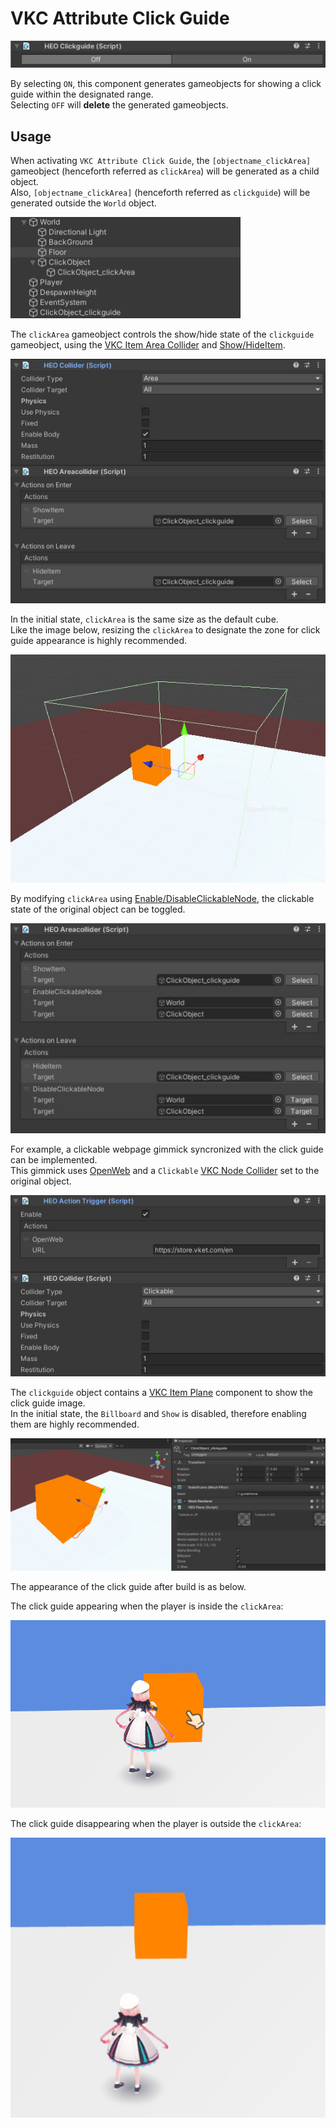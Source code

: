# VKC Attribute Click Guide

![HEOClickGuide_1](./img/HEOClickGuide_1.jpg)

By selecting `ON`, this component generates gameobjects for showing a click guide within the designated range.<br>
Selecting `OFF` will **delete** the generated gameobjects.


## Usage
When activating `VKC Attribute Click Guide`, the `[objectname_clickArea]` gameobject (henceforth referred as `clickArea`) will be generated as a child object.<br>
Also, `[objectname_clickArea]` (henceforth referred as `clickguide`) will be generated outside the `World` object.

![HEOClickGuide_2](./img/HEOClickGuide_2.jpg)

The `clickArea` gameobject controls the show/hide state of the `clickguide` gameobject, using the [VKC Item Area Collider](./VKCItemAreaCollider.md) and [Show/HideItem](../Actions/Item/ShowHideItem.md).

![HEOClickGuide_3](./img/HEOClickGuide_3.jpg)

In the initial state, `clickArea` is the same size as the default cube.<br>
Like the image below, resizing the `clickArea` to designate the zone for click guide appearance is highly recommended.

![HEOClickGuide_4](./img/HEOClickGuide_4.jpg)

By modifying `clickArea` using [Enable/DisableClickableNode](../Actions/Node/EnableDisableClickableNode.md), the clickable state of the original object can be toggled.

![HEOClickGuide_5](./img/HEOClickGuide_5.jpg)

For example, a clickable webpage gimmick syncronized with the click guide can be implemented. <br>
This gimmick uses [OpenWeb](../Actions/System/Openweb.md) and a `Clickable` [VKC Node Collider](./VKCNodeCollider.md) set to the original object.

![HEOClickGuide_6](./img/HEOClickGuide_6.jpg)

The `clickguide` object contains a [VKC Item Plane](./VKCItemPlane.md) component to show the click guide image.<br>
In the initial state, the `Billboard` and `Show` is disabled, therefore enabling them are highly recommended.

![HEOClickGuide_7](./img/HEOClickGuide_7.jpg)

The appearance of the click guide after build is as below. 

The click guide appearing when the player is inside the `clickArea`:

![HEOClickGuide_8](./img/HEOClickGuide_8.jpg)

The click guide disappearing when the player is outside the `clickArea`:

![HEOClickGuide_9](./img/HEOClickGuide_9.jpg)